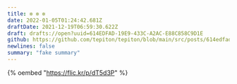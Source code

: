 ```yaml
---
title: ✼ ✼ ✼
date: 2022-01-05T01:24:42.681Z
draftDate: 2021-12-19T06:59:30.622Z
draft: drafts://open?uuid=614EDFAD-19E9-433C-A2AC-E88C858C9D1E
github: https://github.com/tepiton/tepiton/blob/main/src/posts/614edfad-19e9-433c-a2ac-e88c858c9d1e.md
newlines: false
summary: "fake summary"
---
```

{% oembed "https://flic.kr/p/dT5d3P" %}
